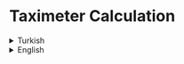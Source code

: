 # Taximeter Calculation
<details><summary>Turkish</summary>
<p>
<h1>Java 101 - Temel Kavramlar ve Değişkenler - Taksimetre Hesaplama </h1>
 
 # Görev 
  
  Gidilen mesafeye (KM) göre taksimetre tutarını ekrana yazdıran programı yazın.

## Bilgiler

- Taksimetre KM başına `2.20 TL` tutmaktadır.
- Minimum ödenecek tutar `20 TL`'dir.   
- `20 TL` altında ki ücretlerde yine 20 TL alınacaktır.
- Taksimetre açılış ücreti `10 TL`'dir.

## Örnek Çıktı

        Kaç kilometre yol gittiniz? : 18
        Toplam Ücret: 49.6TL

</p>

</details>

<details><summary>English</summary>
<p>
<h1>Java 101 - Basic Concepts and Variables - Taximeter Calculation </h1>

# Task
 Write a program that prints the taximeter amount on the screen according to the distance traveled (KM).

## Informations

- Taximeter costs `2.20 TL` per KM.
- The minimum amount to be paid is `20 TL`. 
- 20 TL will be charged for the fees below '20 TL'.
- Taximeter opening fee is `10 TL`.

## Sample Output

        How many kilometers did you travel? : 18
        Total Fee: 49.6TL
   
</p>
</details>
 